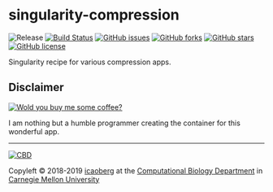 # singularity-compression
![Release](https://img.shields.io/badge/release-prealpha-red.svg)
[![Build Status](https://travis-ci.org/icaoberg/singularity-compression.svg?branch=master)](https://travis-ci.org/icaoberg/singularity-compression)
[![GitHub issues](https://img.shields.io/github/issues/icaoberg/singularity-compression.svg)](https://github.com/icaoberg/singularity-compression/issues)
[![GitHub forks](https://img.shields.io/github/forks/icaoberg/singularity-compression.svg)](https://github.com/icaoberg/singularity-compression/network)
[![GitHub stars](https://img.shields.io/github/stars/icaoberg/singularity-compression.svg)](https://github.com/icaoberg/singularity-compression/stargazers)
[![GitHub license](https://img.shields.io/badge/license-GPLv3-blue.svg)](https://www.gnu.org/licenses/quick-guide-gplv3.en.html)

Singularity recipe for various compression apps.

## Disclaimer

[![Wold you buy me some coffee?](https://www.buymeacoffee.com/assets/img/custom_images/orange_img.png)](https://www.buymeacoffee.com/icaoberg)

I am nothing but a humble programmer creating the container for this wonderful app. 

---
[![CBD](http://www.cbd.cmu.edu/wp-content/uploads/2017/07/wordpress-default.png)](http://www.cbd.cmu.edu)

Copyleft © 2018-2019 [icaoberg](http://www.andrew.cmu.edu/~icaoberg) at the [Computational Biology Department](http://www.cbd.cmu.edu) in [Carnegie Mellon University](http://www.cmu.edu)
